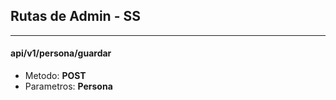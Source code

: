 ## Rutas de Admin - SS
****
#### api/v1/persona/guardar
- Metodo: **POST**
- Parametros: **Persona**

